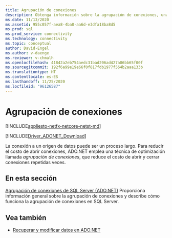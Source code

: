 ```yaml
---
title: Agrupación de conexiones
description: Obtenga información sobre la agrupación de conexiones, una técnica de optimización que ADO.NET usa para minimizar el costo de abrir conexiones a orígenes de datos.
ms.date: 11/13/2020
ms.assetid: 955c057f-aea8-4ba8-aa6d-e3dfa18ba8d5
ms.prod: sql
ms.prod_service: connectivity
ms.technology: connectivity
ms.topic: conceptual
author: David-Engel
ms.author: v-daenge
ms.reviewer: v-chmalh
ms.openlocfilehash: 41842a2eb754aedc31bad206ad427a86bb65f00f
ms.sourcegitcommit: 192f6a99e19e66f0f817fdb1977f564b2aaa133b
ms.translationtype: HT
ms.contentlocale: es-ES
ms.lasthandoff: 11/25/2020
ms.locfileid: "96126587"
---
```

# <a name="connection-pooling"></a>Agrupación de conexiones

[!INCLUDE[appliesto-netfx-netcore-netst-md](../../includes/appliesto-netfx-netcore-netst-md.md)]

[!INCLUDE[Driver_ADONET_Download](../../includes/driver_adonet_download.md)]

La conexión a un origen de datos puede ser un proceso largo. Para reducir el costo de abrir conexiones, ADO.NET emplea una técnica de optimización llamada *agrupación de conexiones*, que reduce el costo de abrir y cerrar conexiones repetidas veces.

## <a name="in-this-section"></a>En esta sección  

[Agrupación de conexiones de SQL Server (ADO.NET)](sql-server-connection-pooling.md) Proporciona información general sobre la agrupación de conexiones y describe cómo funciona la agrupación de conexiones en SQL Server.

## <a name="see-also"></a>Vea también

- [Recuperar y modificar datos en ADO.NET](retrieving-modifying-data.md)
